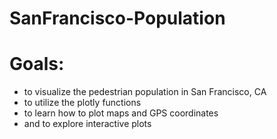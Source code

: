# SanFrancisco-Population

# Goals: 
- to visualize the pedestrian population in San Francisco, CA
- to utilize the plotly functions 
- to learn how to plot maps and GPS coordinates
- and to explore interactive plots

